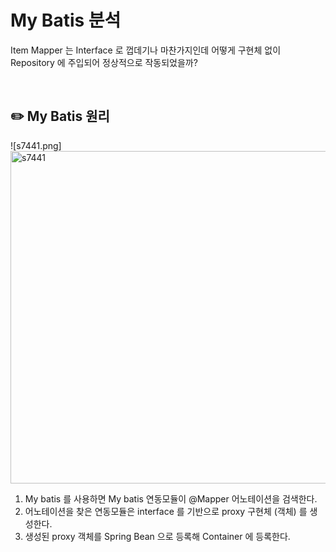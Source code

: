 # My Batis 분석

Item Mapper 는 Interface 로 껍데기나 마찬가지인데
어떻게 구현체 없이 Repository 에 주입되어 정상적으로 작동되었을까?

<br>

## ✏️ My Batis 원리

![s7441.png]<img width="532" alt="s7441" src="https://user-images.githubusercontent.com/115536240/216753765-8b397d6b-aedb-4036-be5f-5495ff290d8a.png">

1. My batis 를 사용하면 My batis 연동모듈이 @Mapper 어노테이션을 검색한다.
2. 어노테이션을 찾은 연동모듈은 interface 를 기반으로 proxy 구현체 (객체) 를 생성한다.
3. 생성된 proxy 객체를 Spring Bean 으로 등록해 Container 에 등록한다.
